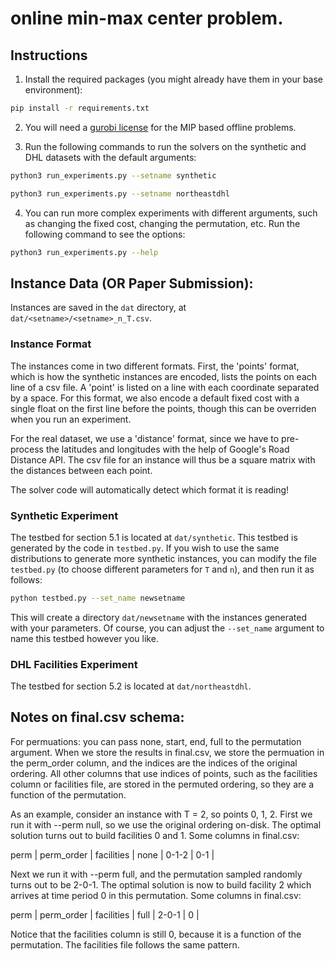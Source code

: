 # online min-max center problem.
## Instructions
1. Install the required packages (you might already have them in your base environment):
```bash
pip install -r requirements.txt
```

2. You will need a [gurobi license](https://www.gurobi.com/academia/academic-program-and-licenses/) for the MIP based offline problems.

3. Run the following commands to run the solvers on the synthetic and DHL datasets with the default arguments:
```bash
python3 run_experiments.py --setname synthetic
```
```bash
python3 run_experiments.py --setname northeastdhl
```

4. You can run more complex experiments with different arguments, such as changing the fixed cost, changing the permutation, etc. Run the following command to see the options:
```bash
python3 run_experiments.py --help
```

## Instance Data (OR Paper Submission):
Instances are saved in the `dat` directory, at `dat/<setname>/<setname>_n_T.csv`.

### Instance Format
The instances come in two different formats. First, the 'points' format, which is how the synthetic instances are encoded, lists the points on each line of a csv file. A 'point' is listed on a line with each coordinate separated by a space. For this format, we also encode a default fixed cost with a single float on the first line before the points, though this can be overriden when you run an experiment.

For the real dataset, we use a 'distance' format, since we have to pre-process the latitudes and longitudes with the help of Google's Road Distance API. The csv file for an instance will thus be a square matrix with the distances between each point.

The solver code will automatically detect which format it is reading!

### Synthetic Experiment

The testbed for section 5.1 is located at `dat/synthetic`. This testbed is generated by the code in `testbed.py`. If you wish to use the same distributions to generate more synthetic instances, you can modify the file `testbed.py` (to choose different parameters for `T` and `n`), and then run it as follows:
```bash
python testbed.py --set_name newsetname
```
This will create a directory `dat/newsetname` with the instances generated with your parameters. Of course, you can adjust the `--set_name` argument to name this testbed however you like.

### DHL Facilities Experiment
The testbed for section 5.2 is located at `dat/northeastdhl`.

## Notes on final.csv schema:
For permuations: you can pass none, start, end, full to the permutation argument. When we store the results in final.csv, we store the permuation in the perm_order column, and the indices are the indices of the original ordering. All other columns that use indices of points, such as the facilities column or facilities file, are stored in the permuted ordering, so they are a function of the permutation.

As an example, consider an instance with T = 2, so points 0, 1, 2. First we run it with --perm null, so we use the original ordering on-disk. The optimal solution turns out to build facilities 0 and 1. Some columns in final.csv:

perm | perm_order | facilities |
none | 0-1-2 | 0-1 |

Next we run it with --perm full, and the permutation sampled randomly turns out to be 2-0-1. The optimal solution is now to build facility 2 which arrives at time period 0 in this permutation. Some columns in final.csv:

perm | perm_order | facilities |
full | 2-0-1 | 0 |

Notice that the facilities column is still 0, because it is a function of the permutation. The facilities file follows the same pattern.
